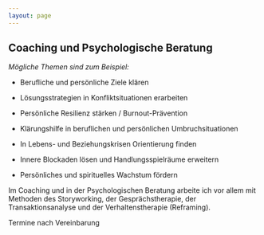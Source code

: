 ```yaml
---
layout: page
---
```


## Coaching und Psychologische Beratung

_Mögliche Themen sind zum Beispiel:_

- Berufliche und persönliche Ziele klären

- Lösungsstrategien in Konfliktsituationen erarbeiten

- Persönliche Resilienz stärken / Burnout-Prävention

- Klärungshilfe in beruflichen und persönlichen Umbruchsituationen

- In Lebens- und Beziehungskrisen Orientierung finden

- Innere Blockaden lösen und Handlungsspielräume erweitern

- Persönliches und spirituelles Wachstum fördern

Im Coaching und in der Psychologischen Beratung arbeite ich vor allem mit Methoden des Storyworking, der Gesprächstherapie, der Transaktionsanalyse und der Verhaltenstherapie (Reframing).

Termine nach Vereinbarung